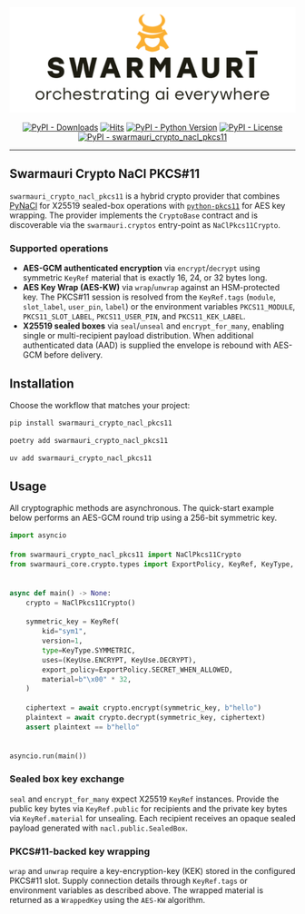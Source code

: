 ![Swarmauri Logo](https://github.com/swarmauri/swarmauri-sdk/blob/3d4d1cfa949399d7019ae9d8f296afba773dfb7f/assets/swarmauri.brand.theme.svg)

<p align="center">
    <a href="https://pypi.org/project/swarmauri_crypto_nacl_pkcs11/">
        <img src="https://img.shields.io/pypi/dm/swarmauri_crypto_nacl_pkcs11" alt="PyPI - Downloads"/></a>
    <a href="https://hits.sh/github.com/swarmauri/swarmauri-sdk/tree/master/pkgs/standards/swarmauri_crypto_nacl_pkcs11/">
        <img alt="Hits" src="https://hits.sh/github.com/swarmauri/swarmauri-sdk/tree/master/pkgs/standards/swarmauri_crypto_nacl_pkcs11.svg"/></a>
    <a href="https://pypi.org/project/swarmauri_crypto_nacl_pkcs11/">
        <img src="https://img.shields.io/pypi/pyversions/swarmauri_crypto_nacl_pkcs11" alt="PyPI - Python Version"/></a>
    <a href="https://pypi.org/project/swarmauri_crypto_nacl_pkcs11/">
        <img src="https://img.shields.io/pypi/l/swarmauri_crypto_nacl_pkcs11" alt="PyPI - License"/></a>
    <a href="https://pypi.org/project/swarmauri_crypto_nacl_pkcs11/">
        <img src="https://img.shields.io/pypi/v/swarmauri_crypto_nacl_pkcs11?label=swarmauri_crypto_nacl_pkcs11&color=green" alt="PyPI - swarmauri_crypto_nacl_pkcs11"/></a>
</p>

---

## Swarmauri Crypto NaCl PKCS#11

`swarmauri_crypto_nacl_pkcs11` is a hybrid crypto provider that combines [PyNaCl](https://pynacl.readthedocs.io) for X25519 sealed-box operations with [`python-pkcs11`](https://python-pkcs11.readthedocs.io) for AES key wrapping. The provider implements the `CryptoBase` contract and is discoverable via the `swarmauri.cryptos` entry-point as `NaClPkcs11Crypto`.

### Supported operations

- **AES-GCM authenticated encryption** via `encrypt`/`decrypt` using symmetric `KeyRef` material that is exactly 16, 24, or 32 bytes long.
- **AES Key Wrap (AES-KW)** via `wrap`/`unwrap` against an HSM-protected key. The PKCS#11 session is resolved from the `KeyRef.tags` (`module`, `slot_label`, `user_pin`, `label`) or the environment variables `PKCS11_MODULE`, `PKCS11_SLOT_LABEL`, `PKCS11_USER_PIN`, and `PKCS11_KEK_LABEL`.
- **X25519 sealed boxes** via `seal`/`unseal` and `encrypt_for_many`, enabling single or multi-recipient payload distribution. When additional authenticated data (AAD) is supplied the envelope is rebound with AES-GCM before delivery.

## Installation

Choose the workflow that matches your project:

```bash
pip install swarmauri_crypto_nacl_pkcs11
```

```bash
poetry add swarmauri_crypto_nacl_pkcs11
```

```bash
uv add swarmauri_crypto_nacl_pkcs11
```

## Usage

All cryptographic methods are asynchronous. The quick-start example below performs an AES-GCM round trip using a 256-bit symmetric key.

<!-- example-start -->
```python
import asyncio

from swarmauri_crypto_nacl_pkcs11 import NaClPkcs11Crypto
from swarmauri_core.crypto.types import ExportPolicy, KeyRef, KeyType, KeyUse


async def main() -> None:
    crypto = NaClPkcs11Crypto()

    symmetric_key = KeyRef(
        kid="sym1",
        version=1,
        type=KeyType.SYMMETRIC,
        uses=(KeyUse.ENCRYPT, KeyUse.DECRYPT),
        export_policy=ExportPolicy.SECRET_WHEN_ALLOWED,
        material=b"\x00" * 32,
    )

    ciphertext = await crypto.encrypt(symmetric_key, b"hello")
    plaintext = await crypto.decrypt(symmetric_key, ciphertext)
    assert plaintext == b"hello"


asyncio.run(main())
```
<!-- example-end -->

### Sealed box key exchange

`seal` and `encrypt_for_many` expect X25519 `KeyRef` instances. Provide the public key bytes via `KeyRef.public` for recipients and the private key bytes via `KeyRef.material` for unsealing. Each recipient receives an opaque sealed payload generated with `nacl.public.SealedBox`.

### PKCS#11-backed key wrapping

`wrap` and `unwrap` require a key-encryption-key (KEK) stored in the configured PKCS#11 slot. Supply connection details through `KeyRef.tags` or environment variables as described above. The wrapped material is returned as a `WrappedKey` using the `AES-KW` algorithm.

